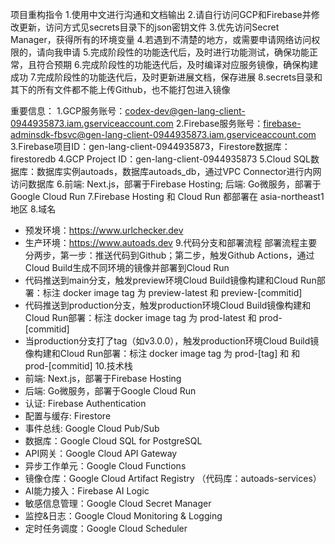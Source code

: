 项目重构指令
1.使用中文进行沟通和文档输出
2.请自行访问GCP和Firebase并修改更新，访问方式见secrets目录下的json密钥文件
3.优先访问Secret Manager，获得所有的环境变量
4.若遇到不清楚的地方，或需要申请网络访问权限的，请向我申请
5.完成阶段性的功能迭代后，及时进行功能测试，确保功能正常，且符合预期
6.完成阶段性的功能迭代后，及时编译对应服务镜像，确保构建成功
7.完成阶段性的功能迭代后，及时更新进展文档，保存进展
8.secrets目录和其下的所有文件都不能上传Github，也不能打包进入镜像

重要信息：
1.GCP服务账号：codex-dev@gen-lang-client-0944935873.iam.gserviceaccount.com
2.Firebase服务账号：firebase-adminsdk-fbsvc@gen-lang-client-0944935873.iam.gserviceaccount.com
3.Firebase项目ID：gen-lang-client-0944935873，Firestore数据库：firestoredb
4.GCP Project ID：gen-lang-client-0944935873
5.Cloud SQL数据库：数据库实例autoads，数据库autoads_db，通过VPC Connector进行内网访问数据库
6.前端: Next.js，部署于Firebase Hosting; 后端: Go微服务，部署于Google Cloud Run
7.Firebase Hosting 和 Cloud Run 都部署在 asia-northeast1 地区
8.域名
- 预发环境：https://www.urlchecker.dev
- 生产环境：https://www.autoads.dev
9.代码分支和部署流程
部署流程主要分两步，第一步：推送代码到Github；第二步，触发Github Actions，通过Cloud Build生成不同环境的镜像并部署到Cloud Run
- 代码推送到main分支，触发preview环境Cloud Build镜像构建和Cloud Run部署：标注 docker image tag 为 preview-latest 和 preview-[commitid]
- 代码推送到production分支，触发production环境Cloud Build镜像构建和Cloud Run部署：标注 docker image tag 为 prod-latest 和 prod-[commitid]
- 当production分支打了tag（如v3.0.0），触发production环境Cloud Build镜像构建和Cloud Run部署：标注 docker image tag 为 prod-[tag] 和 和 prod-[commitid]
10.技术栈
- 前端: Next.js，部署于Firebase Hosting
- 后端: Go微服务，部署于Google Cloud Run
- 认证: Firebase Authentication
- 配置与缓存: Firestore
- 事件总线: Google Cloud Pub/Sub
- 数据库：Google Cloud SQL for PostgreSQL
- API网关：Google Cloud API Gateway
- 异步工作单元：Google Cloud Functions
- 镜像仓库：Google Cloud Artifact Registry （代码库：autoads-services）
- AI能力接入：Firebase AI Logic
- 敏感信息管理：Google Cloud Secret Manager
- 监控&日志：Google Cloud Monitoring & Logging
- 定时任务调度：Google Cloud Scheduler